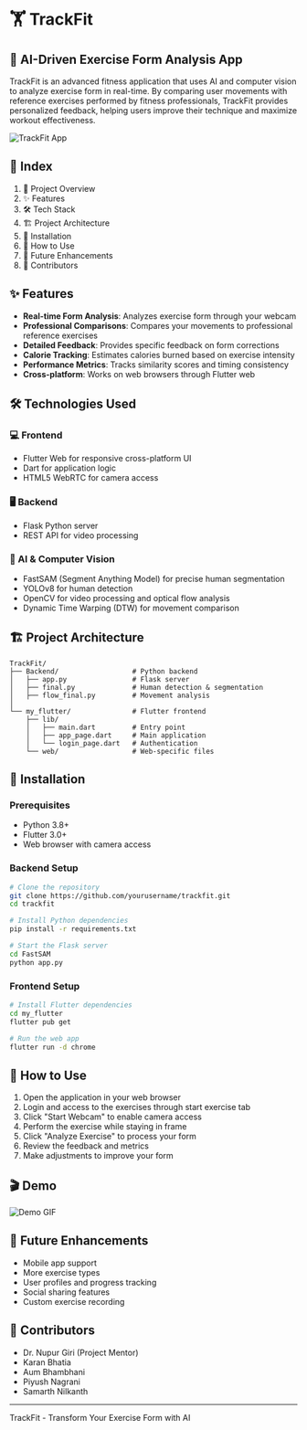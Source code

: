 # 🏋️ TrackFit

## 🤖 AI-Driven Exercise Form Analysis App

TrackFit is an advanced fitness application that uses AI and computer vision to analyze exercise form in real-time. By comparing user movements with reference exercises performed by fitness professionals, TrackFit provides personalized feedback, helping users improve their technique and maximize workout effectiveness.

![TrackFit App](https://via.placeholder.com/800x400?text=TrackFit+App+Screenshot)

## 📌 Index
1. 🚀 Project Overview
2. ✨ Features
3. 🛠️ Tech Stack
4. 🏗️ Project Architecture
5. 🔧 Installation
6. 📱 How to Use
7. 🚀 Future Enhancements
8. 🤝 Contributors

## ✨ Features

- **Real-time Form Analysis**: Analyzes exercise form through your webcam
- **Professional Comparisons**: Compares your movements to professional reference exercises
- **Detailed Feedback**: Provides specific feedback on form corrections
- **Calorie Tracking**: Estimates calories burned based on exercise intensity
- **Performance Metrics**: Tracks similarity scores and timing consistency
- **Cross-platform**: Works on web browsers through Flutter web

## 🛠️ Technologies Used

### 💻 Frontend
- Flutter Web for responsive cross-platform UI
- Dart for application logic
- HTML5 WebRTC for camera access

### 🖥️ Backend
- Flask Python server
- REST API for video processing

### 🤖 AI & Computer Vision
- FastSAM (Segment Anything Model) for precise human segmentation
- YOLOv8 for human detection
- OpenCV for video processing and optical flow analysis
- Dynamic Time Warping (DTW) for movement comparison

## 🏗️ Project Architecture

    TrackFit/
    ├── Backend/                  # Python backend
    │   ├── app.py                # Flask server
    │   ├── final.py              # Human detection & segmentation
    │   ├── flow_final.py         # Movement analysis
    │
    └── my_flutter/               # Flutter frontend
        ├── lib/
        │   ├── main.dart         # Entry point
        │   ├── app_page.dart     # Main application
        │   └── login_page.dart   # Authentication
        └── web/                  # Web-specific files

## 🔧 Installation

### Prerequisites
- Python 3.8+
- Flutter 3.0+
- Web browser with camera access

### Backend Setup
```bash
# Clone the repository
git clone https://github.com/yourusername/trackfit.git
cd trackfit

# Install Python dependencies
pip install -r requirements.txt

# Start the Flask server
cd FastSAM
python app.py
```

### Frontend Setup
```bash
# Install Flutter dependencies
cd my_flutter
flutter pub get

# Run the web app
flutter run -d chrome
```

## 📱 How to Use

1. Open the application in your web browser
2. Login and access to the exercises through start exercise tab
3. Click "Start Webcam" to enable camera access
4. Perform the exercise while staying in frame
5. Click "Analyze Exercise" to process your form
6. Review the feedback and metrics
7. Make adjustments to improve your form

## 🎬 Demo

![Demo GIF](https://via.placeholder.com/500x300?text=Demo+GIF)

## 🚀 Future Enhancements

- Mobile app support
- More exercise types
- User profiles and progress tracking
- Social sharing features
- Custom exercise recording

## 🤝 Contributors
- Dr. Nupur Giri (Project Mentor)
- Karan Bhatia
- Aum Bhambhani
- Piyush Nagrani
- Samarth Nilkanth
--- 

TrackFit - Transform Your Exercise Form with AI
